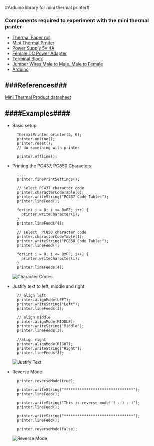 #Arduino library for mini thermal printer#


### Components required to experiment with the mini thermal printer ###
* [Thermal Paper roll](https://www.adafruit.com/products/599)
* [Mini Thermal Prniter](https://www.adafruit.com/products/597)
* [Power Supply 5v 4A](https://www.adafruit.com/products/1466)
* [Female DC Power Adapter](https://www.adafruit.com/products/368)
* [Terminal Block](https://www.adafruit.com/products/724)
* [Jumper Wires Male to Male, Male to Female](http://www.amazon.com/gp/product/B00AC4NQYG/ref=s9_dcacsd_bhz_bw_c_x_1)
* [Arduino](http://www.amazon.com/keyestudio-development-board-compatible-arduino/dp/B0168B39N4)

###References###
------------
[Mini Thermal Product datasheet](https://cdn-shop.adafruit.com/datasheets/A2-user+manual.pdf)

####Examples####
--------------
* Basic setup
   ```
     ThermalPrinter printer(5, 6);
     printer.online();
     printer.reset();
     // do something with printer

     printer.offline();
   ```

* Printing the PC437, PC850 Characters
   ```
     ....
     printer.finePrintSettings();

     // select PC437 character code
     printer.characterCodeTable(0);
     printer.writeString("PC437 Code Table:");
     printer.lineFeed();

     for(int i = 0; i <= 0xFF; i++) {
       printer.writeCharacter(i);
     }
     printer.lineFeeds(4);

     // select  PC850 character code
     printer.characterCodeTable(1);
     printer.writeString("PC850 Code Table:");
     printer.lineFeed();

     for(int i = 0; i <= 0xFF; i++) {
       printer.writeCharacter(i);
     }
     printer.lineFeeds(4);
   ```
   ![Character Codes](http://i.imgur.com/mhJOxTc.jpg)

 * Justify text to left, middle and right
   ```
     // align left
     printer.alignMode(LEFT);
     printer.writeString("Left");
     printer.lineFeeds(3);

     // align middle
     printer.alignMode(MIDDLE);
     printer.writeString("Middle");
     printer.lineFeeds(3);

     //align right
     printer.alignMode(RIGHT);
     printer.writeString("Right");
     printer.lineFeeds(3);
   ```
    ![Justify Text](http://i.imgur.com/S2mpNWw.jpg)
 * Reverse Mode
   ```
     printer.reverseMode(true);

     printer.writeString("*******************************");
     printer.lineFeed();

     printer.writeString("This is reverse mode!!! :-) :-)");
     printer.lineFeed();

     printer.writeString("*******************************");
     printer.lineFeed();

     printer.reverseMode(false);
   ```
   ![Reverse Mode](http://i.imgur.com/NkfduOZ.jpg)